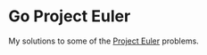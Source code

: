 Go Project Euler
===============

My solutions to some of the [Project Euler](projecteuler.net) problems.
